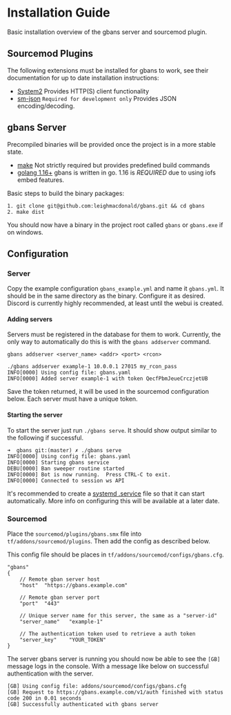 # Installation Guide

Basic installation overview of the gbans server and sourcemod plugin.

## Sourcemod Plugins

The following extensions must be installed for gbans to work, see their documentation for up to date installation
instructions:

- [System2](https://github.com/dordnung/System2) Provides HTTP(S) client functionality
- [sm-json](https://github.com/clugg/sm-json) `Required for development only` Provides JSON encoding/decoding.
 
## gbans Server

Precompiled binaries will be provided once the project is in a more stable state.

- [make](https://www.gnu.org/software/make/) Not strictly required but provides predefined build commands
- [golang 1.16+](https://golang.org/) gbans is written in go. 1.16 is *REQUIRED* due to using iofs embed features.

Basic steps to build the binary packages:

    1. git clone git@github.com:leighmacdonald/gbans.git && cd gbans
    2. make dist
 
You should now have a binary in the project root called `gbans` or `gbans.exe` if on windows.

## Configuration

### Server

Copy the example configuration `gbans_example.yml` and name it `gbans.yml`. It should be in
the same directory as the binary. Configure it as desired. Discord is currently highly recommended, at 
least until the webui is created.

#### Adding servers

Servers must be registered in the database for them to work. Currently, the only way to automatically
do this is with the `gbans addserver` command. 

`gbans addserver <server_name> <addr> <port> <rcon>`

```
./gbans addserver example-1 10.0.0.1 27015 my_rcon_pass
INFO[0000] Using config file: gbans.yaml 
INFO[0000] Added server example-1 with token QecfPbmJeueCrczjetUB 
```

Save the token returned, it will be used in the sourcemod configuration below. Each server
must have a unique token. 

#### Starting the server

To start the server just run `./gbans serve`. It should show output similar to the following if 
successful.

```
➜  gbans git:(master) ✗ ./gbans serve
INFO[0000] Using config file: gbans.yaml 
INFO[0000] Starting gbans service                       
DEBU[0000] Ban sweeper routine started                  
INFO[0000] Bot is now running.  Press CTRL-C to exit.   
INFO[0000] Connected to session ws API                  
```

It's recommended to create a [systemd .service](https://freedesktop.org/software/systemd/man/systemd.service.html) 
file so that it can start automatically. More info on configuring this will be available at a later
date.

### Sourcemod

Place the `sourcemod/plugins/gbans.smx` file into `tf/addons/sourcemod/plugins`. Then add the config as 
described below.

This config file should be places in `tf/addons/sourcemod/configs/gbans.cfg`.

```
"gbans"
{
	// Remote gban server host
	"host"	"https://gbans.example.com"

	// Remote gban server port
	"port"	"443"

	// Unique server name for this server, the same as a "server-id"
	"server_name"	"example-1"

	// The authentication token used to retrieve a auth token
	"server_key"	"YOUR_TOKEN"
}
```

The server gbans server is running you should now be able to see the `[GB]` message logs in the
console. With a message like below on successful authentication with the server.

```
[GB] Using config file: addons/sourcemod/configs/gbans.cfg
[GB] Request to https://gbans.example.com/v1/auth finished with status code 200 in 0.01 seconds
[GB] Successfully authenticated with gbans server
```
